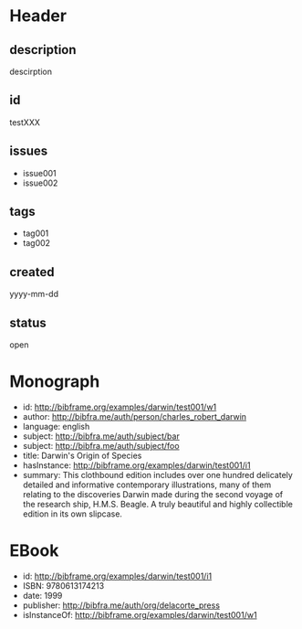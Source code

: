 # Header

## description

descirption

## id

testXXX

## issues

* issue001
* issue002

## tags

* tag001
* tag002

## created

yyyy-mm-dd

## status

open

# Monograph

* id: http://bibframe.org/examples/darwin/test001/w1
* author: <http://bibfra.me/auth/person/charles_robert_darwin>
* language: english
* subject: http://bibfra.me/auth/subject/bar
* subject: http://bibfra.me/auth/subject/foo
* title: Darwin's Origin of Species
* hasInstance: http://bibframe.org/examples/darwin/test001/i1
* summary: This clothbound edition includes over one hundred delicately detailed and informative contemporary illustrations, many of them relating to the discoveries Darwin made during the second voyage of the research ship, H.M.S. Beagle. A truly beautiful and highly collectible edition in its own slipcase.

# EBook

* id: http://bibframe.org/examples/darwin/test001/i1
* ISBN: 9780613174213
* date: 1999
* publisher: http://bibfra.me/auth/org/delacorte_press
* isInstanceOf: http://bibframe.org/examples/darwin/test001/w1

